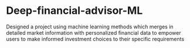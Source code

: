 # Deep-financial-advisor-ML
Designed a project using machine learning methods which merges in detailed market information with personalized financial data to empower users to make informed investment choices to their specific requirements
